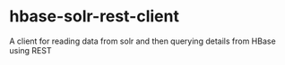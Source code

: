 # hbase-solr-rest-client

A client for reading data from solr and then querying details from HBase using REST
